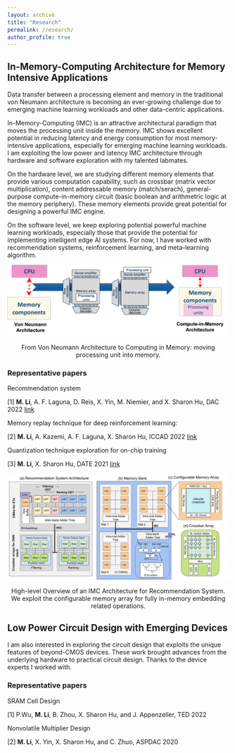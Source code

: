 ```yaml
---
layout: archive
title: "Research"
permalink: /research/
author_profile: true
---
```


## **In-Memory-Computing Architecture for Memory Intensive Applications**

Data transfer between a processing element and memory in the traditional von Neumann architecture is becoming an ever-growing challenge due to emerging machine learning workloads and other data-centric applications. 

In-Memory-Computing (IMC) is an attractive architectural paradigm that moves the processing unit inside the memory. IMC shows excellent potential in reducing latency and energy consumption for most memory-intensive applications, especially for emerging machine learning workloads. I am exploiting the low power and latency IMC architecture through hardware and software exploration with my talented labmates.

On the hardware level, we are studying different memory elements that provide various computation capability, such as crossbar (matrix vector multiplication), content addressable memory (match/serach), general-purpose compute-in-memory circuit (basic boolean and arithmetric logic at the memory periphery). These memory elements provide great potential for designing a powerful IMC engine.

On the software level, we keep exploring potential powerful machine learning workloads, especially those that provide the potential for implementing intelligent edge AI systems. For now, I have worked with recommendation systems, reinforcement learning, and meta-learning algorithm.


<p align="center">
 <img src='../images/cim.png' width='600'>
</p>
<p align = "center">
From Von Neumann Architecture to Computing in Memory: moving processing unit into memory.
</p>


### **Representative papers**
Recommendation system

[1] **M. Li**, A. F. Laguna, D. Reis, X. Yin, M. Niemier, and X. Sharon Hu, DAC 2022 [link](https://arxiv.org/abs/2202.09433)

Memory replay technique for deep reinforcement learning:

[2] **M. Li**, A. Kazemi, A. F. Laguna, X. Sharon Hu, ICCAD 2022 [link](https://arxiv.org/abs/2207.07791)

Quantization technique exploration for on-chip training

[3] **M. Li**, X. Sharon Hu, DATE 2021 [link]((https://ieeexplore.ieee.org/document/9474037/metrics#metrics))

<p align="center">
 <img src='../images/recsys.png' width='600'>
</p>
<p align = "center">
High-level Overview of an IMC Architecture for Recommendation System. We exploit the configurable memory array for fully in-memory embedding related operations. </p>





## **Low Power Circuit Design with Emerging Devices**
I am also interested in exploring the circuit design that exploits the unique features of beyond-CMOS devices. These work brought advances from the underlying hardware to practical circuit design. Thanks to the device experts I worked with.
### **Representative papers**
SRAM Cell Design

[1] P.Wu, **M. Li**, B. Zhou, X. Sharon Hu, and J. Appenzeller, TED 2022

Nonvolatile Multiplier Design

[2] **M. Li**, X. Yin, X. Sharon Hu, and C. Zhuo, ASPDAC 2020 

